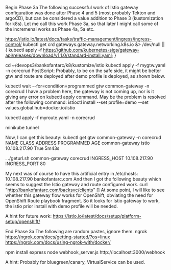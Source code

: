 Begin Phase 3a
The following successful work of Istio gateway configuration was done after Phase 4 and 5 (most probably Tekton and argoCD), but can be considered a value addition to Phase 3 (kustomization for k8s). Let me call this work Phase 3a, so that later I might call some of the incremenal works as Phase 4a, 5a etc.


https://istio.io/latest/docs/tasks/traffic-management/ingress/ingress-control/
kubectl get crd gateways.gateway.networking.k8s.io &> /dev/null || \
  { kubectl apply -f https://github.com/kubernetes-sigs/gateway-api/releases/download/v1.1.0/standard-install.yaml; }

cd ~/devops3/bankofantarc/k8/kustomize/istio
kubectl apply -f mygtw.yaml -n corecrud
PostScript: Probably, to be on the safe side, it might be better gtw and route are deployed after demo profile is
 deployed, as shown below.

kubectl wait --for=condition=programmed gtw common-gateway -n corecrud
I have a problem here, the gateway is not coming up, nor is it giving any error on kubectl apply command. May be the problem is resolved after the following command:
istioctl install --set profile=demo --set values.global.hub=docker.io/istio

kubectl apply -f myroute.yaml  -n corecrud

minikube tunnel

Now, I can get this beauty:
kubectl get gtw common-gateway -n corecrud
NAME             CLASS   ADDRESS         PROGRAMMED   AGE
common-gateway   istio   10.108.217.90   True         5m43s

. ./geturl.sh common-gateway corecrud
INGRESS_HOST 10.108.217.90
INGRESS_PORT 80

My next was of course to have this artificial entry in /etc/hosts:
10.108.217.90   bankofantarc.com
And then I got the following beauty which seems to suggest the Istio gateway and route configured work.
curl "http://bankofantarc.com/backsvc/clients"
[]
At some point, I will like to see whether this gateway flow works for OpenShift, obviating the need for OpenShift Route playbook fragment.
So it looks for Istio gateway to work, the istio prior install with demo profile will be needed.


A hint for future work:
https://istio.io/latest/docs/setup/platform-setup/openshift/

End Phase 3a
The following are random pastes, ignore them.
ngrok
https://ngrok.com/docs/getting-started/?os=linux
https://ngrok.com/docs/using-ngrok-with/docker/


npm install express
node webhook_server.js
http://localhost:3000/webhook

A hint: Probably for bluegreen/canary, VirtualService can be used.
